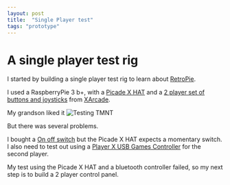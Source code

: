 ```yaml
---
layout: post
title:  "Single Player test"
tags: "prototype"
---
```


# A single player test rig

I started by building a single player test rig to learn about [RetroPie](retropie.or.ok).

I used a RaspberryPie 3 b+, with a 
[Picade X HAT](https://www.adafruit.com/product/3402) and a 
[2 player set of buttons and joysticks](https://shop.xgaming.com/collections/arcade-parts/products/arcade-bundle-2-joysticks-20-buttons)
from [XArcade](https://shop.xgaming.com/).

My grandson liked it ![Testing TMNT](/assets/IMG_20190926_171145.jpg)

But there was several problems.

I bought a [On off switch](https://www.adafruit.com/product/482) but the Picade X HAT expects a momentary switch.
I also need to test out using a [Player X USB Games Controller](https://shop.pimoroni.com/products/player-x-usb-games-controller-pcb) for the second player.

My test using the Picade X HAT and a bluetooth controller failed, so my next step is to build a 2 player control panel.

